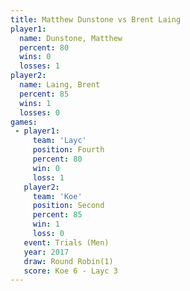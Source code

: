 ```yaml
---
title: Matthew Dunstone vs Brent Laing
player1:                 
  name: Dunstone, Matthew
  percent: 80            
  wins: 0                
  losses: 1              
player2:                 
  name: Laing, Brent     
  percent: 85            
  wins: 1                
  losses: 0              
games:
 - player1:          
     team: 'Layc'    
     position: Fourth
     percent: 80     
     win: 0          
     loss: 1         
   player2:          
     team: 'Koe'     
     position: Second
     percent: 85     
     win: 1          
     loss: 0         
   event: Trials (Men)  
   year: 2017           
   draw: Round Robin(1) 
   score: Koe 6 - Layc 3
---
```

